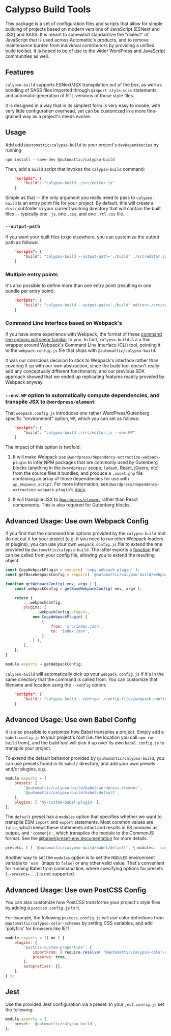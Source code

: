 # Calypso Build Tools

This package is a set of configuration files and scripts that allow for simple building of projects based on modern versions of JavaScript (ESNext and JSX) and SASS. It is meant to somewhat standardize the "dialect" of JavaScript that is used across Automattic's products, and to remove maintenance burden from individual contributors by providing a unified build toolset. It is hoped to be of use to the wider WordPress and JavaScript communities as well.

## Features

`calypso-build` supports ESNext/JSX transpilation out of the box, as well as bundling of SASS files imported through `@import style.scss` statements, and automatic generation of RTL versions of those style files.

It is designed in a way that in its simplest form is very easy to invoke, with very little configuration overhead, yet can be customized in a more fine-grained way as a project's needs evolve.

## Usage

Add add `@automattic/calypso-build` to your project's `devDependencies` by running

```
npm install --save-dev @automattic/calypso-build
```

Then, add a `build` script that invokes the `calypso-build` command:

```json
	"scripts": {
		"build": "calypso-build ./src/editor.js"
	}
```

Simple as that -- the only argument you really need to pass to `calypso-build` is an entry point file for your project. By default, this will create a `dist/` subfolder in your current working directory that will contain the built files -- typically one `.js`, one `.css`, and one `.rtl.css` file.

### `--output-path`

If you want your built files to go elsewhere, you can customize the output path as follows:

```json
	"scripts": {
		"build": "calypso-build --output-path='./build' ./src/editor.js"
	}
```

### Multiple entry points

It's also possible to define more than one entry point (resulting in one bundle per entry point):

```json
	"scripts": {
		"build": "calypso-build --output-path='./build' editor=./src/editor.js view=./src/view.js"
	}
```

### Command Line Interface based on Webpack's

If you have some experience with Webpack, the format of these [command line options will seem familiar](https://webpack.js.org/api/cli/) to you. In fact, `calypso-build` is a a thin wrapper around Webpack's Command Line Interface (CLI) tool, pointing it to the `webpack.config.js` file that ships with `@automattic/calypso-build`.

It was our conscious decision to stick to Webpack's interface rather than covering it up with our own abstraction, since the build tool doesn't really add any conceptually different functionality, and our previous SDK approach showed that we ended up replicating features readily provided by Webpack anyway.

### `--env.WP` option to automatically compute dependencies, and transpile JSX to `@wordpress/element`

That `webpack.config.js` introduces one rather WordPress/Gutenberg specific "environment" option, `WP`, which you can set as follows:

```json
	"scripts": {
		"build": "calypso-build ./src/editor.js --env.WP"
	}
```

The impact of this option is twofold:

1. It will make Webpack use `@wordpress/dependency-extraction-webpack-plugin` to infer NPM packages that are commonly used by Gutenberg blocks (anything in the `@wordpress/` scope, `lodash`, React, jQuery, etc) from the source files it bundles, and produce a `.asset.php` file containing an array of those dependencies for use with `wp_enqueue_script`. For more information, see `@wordpress/dependency-extraction-webpack-plugin`'s [docs](https://developer.wordpress.org/block-editor/packages/packages-dependency-extraction-webpack-plugin/).

2. It will transpile JSX to [`@wordpress/element`](https://www.npmjs.com/package/@wordpress/element) rather than React components. This is also required for Gutenberg blocks.

## Advanced Usage: Use own Webpack Config

If you find that the command line options provided by the `calypso-build` tool do not cut it for your project (e.g. if you need to run other Webpack loaders or plugins), you can use your own `webpack.config.js` file to extend the one provided by `@automattic/calypso-build`. The latter exports a [function](https://webpack.js.org/configuration/configuration-types#exporting-a-function) that can be called from your config file, allowing you to extend the resulting object:

```js
const CopyWebpackPlugin = require( 'copy-webpack-plugin' );
const getBaseWebpackConfig = require( '@automattic/calypso-build/webpack.config.js' );

function getWebpackConfig( env, argv ) {
	const webpackConfig = getBaseWebpackConfig( env, argv );

	return {
		...webpackConfig,
		plugins: [
			...webpackConfig.plugins,
			new CopyWebpackPlugin( [
				{
					from: 'src/index.json',
					to: 'index.json',
				},
			] ),
		],
	};
}

module.exports = getWebpackConfig;
```

`calypso-build` will automatically pick up your `webpack.config.js` if it's in the same directory that the command is called from. You can customize that filename and location using the `--config` option:

```json
	"scripts": {
		"build": "calypso-build --config='./config-files/webpack.config.js' ./src/editor.js"
	}
```

## Advanced Usage: Use own Babel Config

It is also possible to customize how Babel transpiles a project. Simply add a `babel.config.js` to your project's root (i.e. the location you call `npm run build` from), and the build tool will pick it up over its own `babel.config.js` to transpile your project.

To extend the default behavior provided by `@automattic/calypso-build`, you can use presets found in its `babel/` directory, and add your own presets and/or plugins, e.g.

```js
module.exports = {
	presets: [
		'@automattic/calypso-build/babel/wordpress-element',
		'@automattic/calypso-build/babel/default',
	],
	plugins: [ 'my-custom-babel-plugin' ],
};
```

The `default` preset has a `modules` option that specifies whether we want to transpile ESM `import` and `export` statements. Most common values are `false`, which keeps these statements intact and results in ES modules as output, and `'commonjs'`, which transpiles the module to the CommonJS format. See the [@babel/preset-env documentation](https://babeljs.io/docs/en/babel-preset-env#modules) for more details.

```js
presets: [ [ '@automattic/calypso-build/babel/default', { modules: 'commonjs' } ] ];
```

Another way to set the `modules` option is to set the `MODULES` environment variable to `'esm'` (maps to `false`) or any other valid value. That's convenient for running Babel from command line, where specifying options for presets (`--presets=...`) is not supported.

## Advanced Usage: Use own PostCSS Config

You can also customize how PostCSS transforms your project's style files by adding a `postcss.config.js` to it.

For example, the following `postcss.config.js` will use color definitions from `@automattic/calypso-color-schemes` by setting CSS variables, and add 'polyfills' for browsers like IE11:

```js
module.exports = () => ( {
	plugins: {
		'postcss-custom-properties': {
			importFrom: [ require.resolve( '@automattic/calypso-color-schemes' ) ],
			preserve: true,
		},
		autoprefixer: {},
	},
} );
```

## Jest

Use the provided Jest configuration via a preset. In your `jest.config.js` set the following:

```js
module.exports = {
	preset: '@automattic/calypso-build',
};
```
